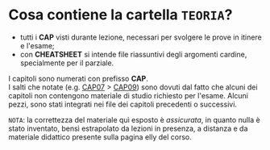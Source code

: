# Cosa contiene la cartella `TEORIA`?
- tutti i __CAP__ visti durante lezione, necessari per svolgere le prove in itinere e l'esame;
- con __CHEATSHEET__ si intende file riassuntivi degli argomenti cardine, specialmente per il parziale.

I capitoli sono numerati con prefisso __CAP__.</br> I salti che notate (e.g. [CAP07](./PDF/CAP07_METODOLOGIE_MODELLI.pdf) > [CAP09](./PDF/CAP09_TRADUZIONE.pdf)) sono dovuti dal fatto che alcuni dei capitoli non contengono materiale di studio richiesto per l'esame. Alcuni pezzi, sono stati integrati nei file dei capitoli precedenti o successivi.

$\mathtt{NOTA}$: la correttezza del materiale quì esposto è _assicurata_, in quanto nulla è stato inventato, bensì estrapolato da lezioni in presenza, a distanza e da materiale didattico presente sulla pagina elly del corso.
